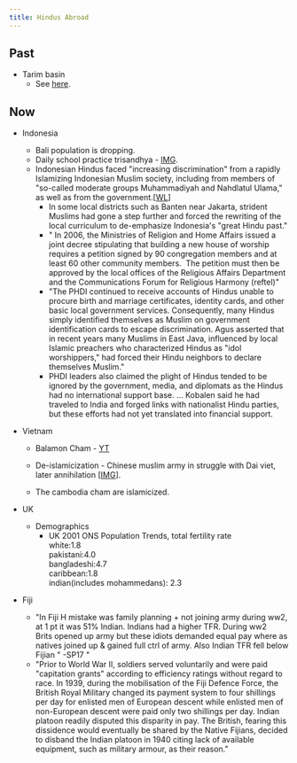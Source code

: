 ```yaml
---
title: Hindus Abroad
---
```

  

## Past

- Tarim basin
    - See [here](../../paganology/steppe.md).

## Now

- Indonesia
    - Bali population is dropping.
    - Daily school practice trisandhya - [IMG](http://i.imgur.com/yDO0K7L.jpg).
    - Indonesian Hindus faced "increasing discrimination" from a rapidly Islamizing Indonesian Muslim society, including from members of "so-called moderate groups Muhammadiyah and Nahdlatul Ulama," as well as from the government.\[[WL](https://wikileaks.org/plusd/cables/07JAKARTA268_a.html)\]
        - In some local districts such as Banten near Jakarta, strident Muslims had gone a step further and forced the rewriting of the local curriculum to de-emphasize Indonesia's "great Hindu past."
        - " In 2006, the Ministries of Religion and Home Affairs issued a joint decree stipulating that building a new house of worship requires a petition signed by 90 congregation members and at least 60 other community members.  The petition must then be approved by the local offices of the Religious Affairs Department and the Communications Forum for Religious Harmony (reftel)"
        - "The PHDI continued to receive accounts of Hindus unable to procure birth and marriage certificates, identity cards, and other basic local government services. Consequently, many Hindus simply identified themselves as Muslim on government identification cards to escape discrimination. Agus asserted that in recent years many Muslims in East Java, influenced by local Islamic preachers who characterized Hindus as "idol worshippers," had forced their Hindu neighbors to declare themselves Muslim."
        - PHDI leaders also claimed the plight of Hindus tended to be ignored by the government, media, and diplomats as the Hindus had no international support base. ... Kobalen said he had traveled to India and forged links with nationalist Hindu parties, but these efforts had not yet translated into financial support.
- Vietnam
    - Balamon Cham - [YT](https://www.youtube.com/watch?v=Qe2-gvdhqjI)  
        
    - De-islamicization - Chinese muslim army in struggle with Dai viet, later annihilation \[[IMG](http://i.imgur.com/2qsBX3f.png)\].  
        
    - The cambodia cham are islamicized.  
        
- UK
    - Demographics
        - UK 2001 ONS Population Trends, total fertility rate  
            white:1.8  
            pakistani:4.0  
            bangladeshi:4.7  
            caribbean:1.8  
            indian(includes mohammedans): 2.3
- Fiji
    - "In Fiji H mistake was family planning + not joining army during ww2, at 1 pt it was 51% Indian. Indians had a higher TFR. During ww2 Brits opened up army but these idiots demanded equal pay where as natives joined up & gained full ctrl of army. Also Indian TFR fell below Fijian " -SP17 "
    - "Prior to World War II, soldiers served voluntarily and were paid "capitation grants" according to efficiency ratings without regard to race. In 1939, during the mobilisation of the Fiji Defence Force, the British Royal Military changed its payment system to four shillings per day for enlisted men of European descent while enlisted men of non-European descent were paid only two shillings per day. Indian platoon readily disputed this disparity in pay. The British, fearing this dissidence would eventually be shared by the Native Fijians, decided to disband the Indian platoon in 1940 citing lack of available equipment, such as military armour, as their reason."